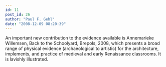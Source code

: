 ```yaml
---
id: 11
post_id: 26
author: "Paul F. Gehl"
date: "2008-12-09 08:20:39"
---
```

An important new contribution to the evidence available is Annemarieke Willemsen, Back to the Schoolyard, Brepols, 2008, which presents a broad range of physical evidence (archaeological to artistic) for the architecture, implements, and practice of medieval and early Renaissance classrooms. It is lavishly illustrated.
